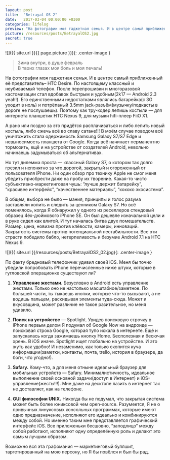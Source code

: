 ```yaml
---
layout: post
title:  "Betrayal OS 2"
date:   2017-03-04 00:00:00 +0300
categories: lifelog
preview: "На фотографии моя гаджетная семья. И в центре самый приближенный её представитель– HTC Desire. По настоящему классный и неубиваемый телефон. После перепрошивки и многоразовой кастомизации стал вдобавок быстрым и удобным(2k17 — Android 2.3 yeah!). Его единственными недостатками являлись батарейка(с 3G уходит в ноль) и потрёпаный 3.5mm jack-разъём(музычку/подкасты в дороге не послушаешь). Поэтому как тру-кодер лепишь костыли — для интернета планшетик HTC Nexus 9, для музыки hifi-плеер FiiO X1."
picture: /resources/posts/BetrayalOS2.jpg
secret: true
---
```

![]({{ site.url }}{{ page.picture }}){: .center-image }

>Зима внутри, в душе февраль  
В твоих глазах моя боль и моя печаль!

На фотографии моя гаджетная семья. И в центре самый приближенный её представитель– HTC Desire. По настоящему классный и неубиваемый телефон. После перепрошивки и многоразовой кастомизации стал вдобавок быстрым и удобным(2k17 — Android 2.3 yeah!). Его единственными недостатками являлись батарейка(с 3G уходит в ноль) и потрёпаный 3.5mm jack-разъём(музычку/подкасты в дороге не послушаешь). Поэтому как тру-кодер лепишь костыли — для интернета планшетик HTC Nexus 9, для музыки hifi-плеер FiiO X1.


А рано или поздно за это придётся расплачиваться и либо лепить новый костыль, либо сжечь всё во славу сатане!!! В моём случае поводом всё уничтожить стала одержимость Samsung Galaxy S7/S7 Edge и невыносимость планшета от Google. Когда всё начинает перманентно тормозить, ещё и на устройстве от создателей Android, невольно начинаешь задумываться об альтернативах.

Но тут дилемма проста — классный Galaxy S7, о котором так долго грезил и непонятно за что дорогой, закрытый и огороженный от пользователя iPhone. Ни один обзор про технику Apple не смог меня убедить приобрести даже на пробу их творение. Какая-то чисто субъективно-маркетинговая чушь: “лучше держит батарейку”, “красивее интерфейс”, “качественнее материалы”, “кококо экосистема”.

В общем, выбора не было — мания, принципы и голос разума заставляли копить и следить за ценником Galaxy S7. Но всё поменялось, когда Я обнаружил у одного из реселлеров стендовый образец 4ёх-дюймового iPhone SE. Он был дешевле изначальной цели и в руке сидел как влитой. И тут началась битва двух помешательств. Размер, цена, новизна против клёвости, камеры, инноваций. Закрытость системы против потенциальной нестабильности. Все эти страсти победило бабло, нетерпеливость и безумие Android 7.1 на HTC Nexus 9.

![]({{ site.url }}/resources/posts/BetrayalOS2_02.jpg){: .center-image }

По факту бредновый телефончик удивил своей iOS. Меня бы точно убедили попробовать iPhone перечисленные ниже штуки, которые в гугловской операционке существуют ли?

1. **Управление жестами**. Безусловно в Android есть управление жестами. Только оно не настолько масштабное/заметное. По большей части, ты тыкаешь кнопки, которые что-то вызывают, а не водишь пальцем, раскидывая элементы туда-сюда. Может и вкусовщина, может различие не такое разительное, но меня удивило.

2. **Поиск на устройстве** — Spotlight. Увидев поисковую строчку в iPhone первым делом Я подумал об Google Now на андроиде — поисковая строка Google, которая тупо искала в интернете. Ещё и запускалась когда зажимаешь кнопку Home. Бесполезная и бесючая хрень. В iOS иначе. Spotlight ищет глобально на устройстве. И это жуть как удобно! И незаменимо, как только скопится куча информации(заметки, контакты, почта, trello, история в браузере, да боги, что угодно!).

3. **Safary.** Кому-что, а для меня отныне идеальный браузер для мобильных устройств — Safary. Минималистичность, идеальное выполнение своей основной задачи(доступ в Интернет) и iOS-управление(жесты!!!). Мне даже на десктопе лазить в интернет так не доставляет, как на телефоне.

4. **GUI философии UNIX.** Никогда бы не подумал, что закрытая система может быть более юниксовой чем open-source. Разумеется, Я не о привычных линуксовых консольных программах, которые имеют одно предназначение, исполняют его идеально и комбинируются между собой. Но именно таким мне представляется графический интерфейс iOS. Все приложеньки бесшовно, “заподлицо” между собой работают, исполняют одну определённую роль и делают это самым лучшим образом.

Возможно вся эта графомания — маркетинговый буллшит, таргетированный на мою персону, но Я бы повёлся и был бы рад.